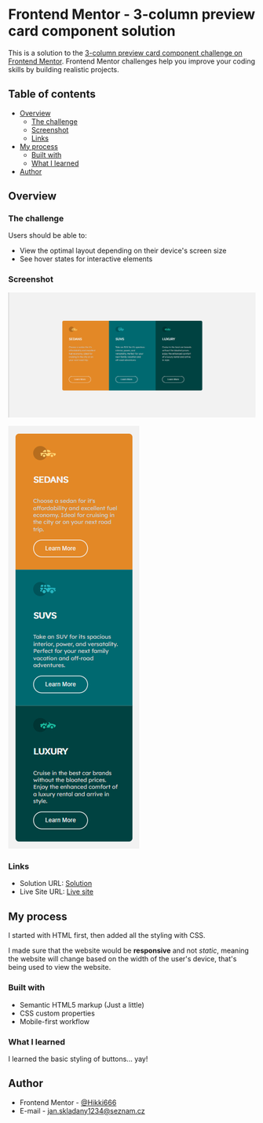 # Frontend Mentor - 3-column preview card component solution

This is a solution to the [3-column preview card component challenge on Frontend Mentor](https://www.frontendmentor.io/challenges/3column-preview-card-component-pH92eAR2-). Frontend Mentor challenges help you improve your coding skills by building realistic projects. 

## Table of contents

- [Overview](#overview)
  - [The challenge](#the-challenge)
  - [Screenshot](#screenshot)
  - [Links](#links)
- [My process](#my-process)
  - [Built with](#built-with)
  - [What I learned](#what-i-learned)
- [Author](#author)

## Overview

### The challenge

Users should be able to:

- View the optimal layout depending on their device's screen size
- See hover states for interactive elements

### Screenshot

![](./screenshots/screenshot-desktop.png)

![](./screenshots/screenshot-mobile.png)

### Links

- Solution URL: [Solution](https://www.frontendmentor.io/solutions/tools-used-none-just-a-bit-of-html-and-css-MzFJKCVy7)
- Live Site URL: [Live site](https://sklady.netlify.app/challengesfrontedmentor/3-column-preview-card-component/index.html)

## My process

I started with HTML first, then added all the styling with CSS.

I made sure that the website would be **responsive** and not *static*, meaning the website will change based on the width of the user's device, that's being used to view the website.

### Built with

- Semantic HTML5 markup (Just a little)
- CSS custom properties
- Mobile-first workflow

### What I learned

I learned the basic styling of buttons... yay!

## Author

- Frontend Mentor - [@Hikki666](https://www.frontendmentor.io/profile/Hikki666)
- E-mail - jan.skladany1234@seznam.cz